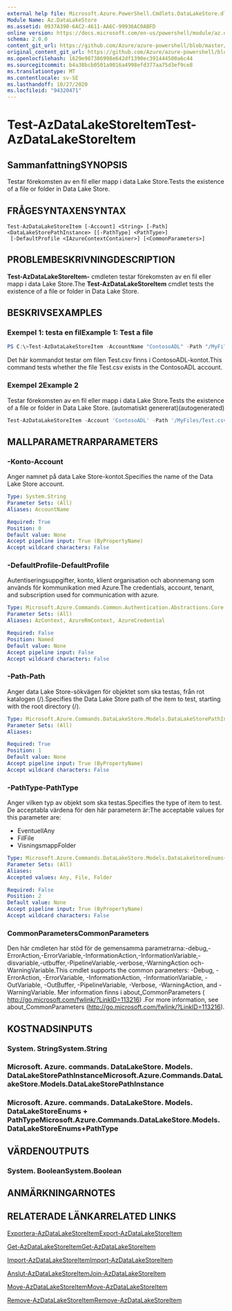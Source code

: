 ```yaml
---
external help file: Microsoft.Azure.PowerShell.Cmdlets.DataLakeStore.dll-Help.xml
Module Name: Az.DataLakeStore
ms.assetid: 0937A390-6AC2-4611-AA6C-99936AC0ABFD
online version: https://docs.microsoft.com/en-us/powershell/module/az.datalakestore/test-azdatalakestoreitem
schema: 2.0.0
content_git_url: https://github.com/Azure/azure-powershell/blob/master/src/DataLakeStore/DataLakeStore/help/Test-AzDataLakeStoreItem.md
original_content_git_url: https://github.com/Azure/azure-powershell/blob/master/src/DataLakeStore/DataLakeStore/help/Test-AzDataLakeStoreItem.md
ms.openlocfilehash: 1629e987386998e642df1390ec391444500a6c44
ms.sourcegitcommit: b4a38bcb0501a9016a4998efd377aa75d3ef9ce8
ms.translationtype: MT
ms.contentlocale: sv-SE
ms.lasthandoff: 10/27/2020
ms.locfileid: "94320471"
---
```

# <span data-ttu-id="45d54-101">Test-AzDataLakeStoreItem</span><span class="sxs-lookup"><span data-stu-id="45d54-101">Test-AzDataLakeStoreItem</span></span>

## <span data-ttu-id="45d54-102">Sammanfattning</span><span class="sxs-lookup"><span data-stu-id="45d54-102">SYNOPSIS</span></span>
<span data-ttu-id="45d54-103">Testar förekomsten av en fil eller mapp i data Lake Store.</span><span class="sxs-lookup"><span data-stu-id="45d54-103">Tests the existence of a file or folder in Data Lake Store.</span></span>

## <span data-ttu-id="45d54-104">FRÅGESYNTAXEN</span><span class="sxs-lookup"><span data-stu-id="45d54-104">SYNTAX</span></span>

```
Test-AzDataLakeStoreItem [-Account] <String> [-Path] <DataLakeStorePathInstance> [[-PathType] <PathType>]
 [-DefaultProfile <IAzureContextContainer>] [<CommonParameters>]
```

## <span data-ttu-id="45d54-105">PROBLEMBESKRIVNING</span><span class="sxs-lookup"><span data-stu-id="45d54-105">DESCRIPTION</span></span>
<span data-ttu-id="45d54-106">**Test-AzDataLakeStoreItem-** cmdleten testar förekomsten av en fil eller mapp i data Lake Store.</span><span class="sxs-lookup"><span data-stu-id="45d54-106">The **Test-AzDataLakeStoreItem** cmdlet tests the existence of a file or folder in Data Lake Store.</span></span>

## <span data-ttu-id="45d54-107">BESKRIVS</span><span class="sxs-lookup"><span data-stu-id="45d54-107">EXAMPLES</span></span>

### <span data-ttu-id="45d54-108">Exempel 1: testa en fil</span><span class="sxs-lookup"><span data-stu-id="45d54-108">Example 1: Test a file</span></span>
```powershell
PS C:\>Test-AzDataLakeStoreItem -AccountName "ContosoADL" -Path "/MyFiles/Test.csv"
```

<span data-ttu-id="45d54-109">Det här kommandot testar om filen Test.csv finns i ContosoADL-kontot.</span><span class="sxs-lookup"><span data-stu-id="45d54-109">This command tests whether the file Test.csv exists in the ContosoADL account.</span></span>

### <span data-ttu-id="45d54-110">Exempel 2</span><span class="sxs-lookup"><span data-stu-id="45d54-110">Example 2</span></span>

<span data-ttu-id="45d54-111">Testar förekomsten av en fil eller mapp i data Lake Store.</span><span class="sxs-lookup"><span data-stu-id="45d54-111">Tests the existence of a file or folder in Data Lake Store.</span></span> <span data-ttu-id="45d54-112">(automatiskt genererat)</span><span class="sxs-lookup"><span data-stu-id="45d54-112">(autogenerated)</span></span>

<!-- Aladdin Generated Example -->
```powershell
Test-AzDataLakeStoreItem -Account 'ContosoADL' -Path '/MyFiles/Test.csv' -PathType Any
```

## <span data-ttu-id="45d54-113">MALLPARAMETRAR</span><span class="sxs-lookup"><span data-stu-id="45d54-113">PARAMETERS</span></span>

### <span data-ttu-id="45d54-114">-Konto</span><span class="sxs-lookup"><span data-stu-id="45d54-114">-Account</span></span>
<span data-ttu-id="45d54-115">Anger namnet på data Lake Store-kontot.</span><span class="sxs-lookup"><span data-stu-id="45d54-115">Specifies the name of the Data Lake Store account.</span></span>

```yaml
Type: System.String
Parameter Sets: (All)
Aliases: AccountName

Required: True
Position: 0
Default value: None
Accept pipeline input: True (ByPropertyName)
Accept wildcard characters: False
```

### <span data-ttu-id="45d54-116">-DefaultProfile</span><span class="sxs-lookup"><span data-stu-id="45d54-116">-DefaultProfile</span></span>
<span data-ttu-id="45d54-117">Autentiseringsuppgifter, konto, klient organisation och abonnemang som används för kommunikation med Azure.</span><span class="sxs-lookup"><span data-stu-id="45d54-117">The credentials, account, tenant, and subscription used for communication with azure.</span></span>

```yaml
Type: Microsoft.Azure.Commands.Common.Authentication.Abstractions.Core.IAzureContextContainer
Parameter Sets: (All)
Aliases: AzContext, AzureRmContext, AzureCredential

Required: False
Position: Named
Default value: None
Accept pipeline input: False
Accept wildcard characters: False
```

### <span data-ttu-id="45d54-118">-Path</span><span class="sxs-lookup"><span data-stu-id="45d54-118">-Path</span></span>
<span data-ttu-id="45d54-119">Anger data Lake Store-sökvägen för objektet som ska testas, från rot katalogen (/).</span><span class="sxs-lookup"><span data-stu-id="45d54-119">Specifies the Data Lake Store path of the item to test, starting with the root directory (/).</span></span>

```yaml
Type: Microsoft.Azure.Commands.DataLakeStore.Models.DataLakeStorePathInstance
Parameter Sets: (All)
Aliases:

Required: True
Position: 1
Default value: None
Accept pipeline input: True (ByPropertyName)
Accept wildcard characters: False
```

### <span data-ttu-id="45d54-120">-PathType</span><span class="sxs-lookup"><span data-stu-id="45d54-120">-PathType</span></span>
<span data-ttu-id="45d54-121">Anger vilken typ av objekt som ska testas.</span><span class="sxs-lookup"><span data-stu-id="45d54-121">Specifies the type of item to test.</span></span>
<span data-ttu-id="45d54-122">De acceptabla värdena för den här parametern är:</span><span class="sxs-lookup"><span data-stu-id="45d54-122">The acceptable values for this parameter are:</span></span>
- <span data-ttu-id="45d54-123">Eventuell</span><span class="sxs-lookup"><span data-stu-id="45d54-123">Any</span></span> 
- <span data-ttu-id="45d54-124">Fil</span><span class="sxs-lookup"><span data-stu-id="45d54-124">File</span></span> 
- <span data-ttu-id="45d54-125">Visningsmapp</span><span class="sxs-lookup"><span data-stu-id="45d54-125">Folder</span></span>

```yaml
Type: Microsoft.Azure.Commands.DataLakeStore.Models.DataLakeStoreEnums+PathType
Parameter Sets: (All)
Aliases:
Accepted values: Any, File, Folder

Required: False
Position: 2
Default value: None
Accept pipeline input: True (ByPropertyName)
Accept wildcard characters: False
```

### <span data-ttu-id="45d54-126">CommonParameters</span><span class="sxs-lookup"><span data-stu-id="45d54-126">CommonParameters</span></span>
<span data-ttu-id="45d54-127">Den här cmdleten har stöd för de gemensamma parametrarna:-debug,-ErrorAction,-ErrorVariable,-InformationAction,-InformationVariable,-disvariable,-utbuffer,-PipelineVariable,-verbose,-WarningAction och-WarningVariable.</span><span class="sxs-lookup"><span data-stu-id="45d54-127">This cmdlet supports the common parameters: -Debug, -ErrorAction, -ErrorVariable, -InformationAction, -InformationVariable, -OutVariable, -OutBuffer, -PipelineVariable, -Verbose, -WarningAction, and -WarningVariable.</span></span> <span data-ttu-id="45d54-128">Mer information finns i about_CommonParameters ( http://go.microsoft.com/fwlink/?LinkID=113216) .</span><span class="sxs-lookup"><span data-stu-id="45d54-128">For more information, see about_CommonParameters (http://go.microsoft.com/fwlink/?LinkID=113216).</span></span>

## <span data-ttu-id="45d54-129">KOSTNADS</span><span class="sxs-lookup"><span data-stu-id="45d54-129">INPUTS</span></span>

### <span data-ttu-id="45d54-130">System. String</span><span class="sxs-lookup"><span data-stu-id="45d54-130">System.String</span></span>

### <span data-ttu-id="45d54-131">Microsoft. Azure. commands. DataLakeStore. Models. DataLakeStorePathInstance</span><span class="sxs-lookup"><span data-stu-id="45d54-131">Microsoft.Azure.Commands.DataLakeStore.Models.DataLakeStorePathInstance</span></span>

### <span data-ttu-id="45d54-132">Microsoft. Azure. commands. DataLakeStore. Models. DataLakeStoreEnums + PathType</span><span class="sxs-lookup"><span data-stu-id="45d54-132">Microsoft.Azure.Commands.DataLakeStore.Models.DataLakeStoreEnums+PathType</span></span>

## <span data-ttu-id="45d54-133">VÄRDEN</span><span class="sxs-lookup"><span data-stu-id="45d54-133">OUTPUTS</span></span>

### <span data-ttu-id="45d54-134">System. Boolean</span><span class="sxs-lookup"><span data-stu-id="45d54-134">System.Boolean</span></span>

## <span data-ttu-id="45d54-135">ANMÄRKNINGAR</span><span class="sxs-lookup"><span data-stu-id="45d54-135">NOTES</span></span>

## <span data-ttu-id="45d54-136">RELATERADE LÄNKAR</span><span class="sxs-lookup"><span data-stu-id="45d54-136">RELATED LINKS</span></span>

[<span data-ttu-id="45d54-137">Exportera-AzDataLakeStoreItem</span><span class="sxs-lookup"><span data-stu-id="45d54-137">Export-AzDataLakeStoreItem</span></span>](./Export-AzDataLakeStoreItem.md)

[<span data-ttu-id="45d54-138">Get-AzDataLakeStoreItem</span><span class="sxs-lookup"><span data-stu-id="45d54-138">Get-AzDataLakeStoreItem</span></span>](./Get-AzDataLakeStoreItem.md)

[<span data-ttu-id="45d54-139">Import-AzDataLakeStoreItem</span><span class="sxs-lookup"><span data-stu-id="45d54-139">Import-AzDataLakeStoreItem</span></span>](./Import-AzDataLakeStoreItem.md)

[<span data-ttu-id="45d54-140">Anslut-AzDataLakeStoreItem</span><span class="sxs-lookup"><span data-stu-id="45d54-140">Join-AzDataLakeStoreItem</span></span>](./Join-AzDataLakeStoreItem.md)

[<span data-ttu-id="45d54-141">Move-AzDataLakeStoreItem</span><span class="sxs-lookup"><span data-stu-id="45d54-141">Move-AzDataLakeStoreItem</span></span>](./Move-AzDataLakeStoreItem.md)

[<span data-ttu-id="45d54-142">Remove-AzDataLakeStoreItem</span><span class="sxs-lookup"><span data-stu-id="45d54-142">Remove-AzDataLakeStoreItem</span></span>](./Remove-AzDataLakeStoreItem.md)



